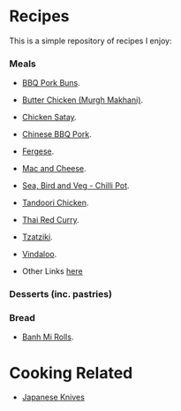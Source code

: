 # Recipes
This is a simple repository of recipes I enjoy:

### Meals

- [BBQ Pork Buns](recipes/bbq_pork_buns/).
- [Butter Chicken (Murgh Makhani)](recipes/butter_chicken/).
- [Chicken Satay](recipes/chicken_satay/).
- [Chinese BBQ Pork](recipes/chinese_bbq_pork/).
- [Fergese](recipes/fergese/).
- [Mac and Cheese](recipes/mac_and_cheese/).
- [Sea, Bird and Veg - Chilli Pot](recipes/sea_bird_veg_chilli_pot/).
- [Tandoori Chicken](recipes/tandoori_chicken/).
- [Thai Red Curry](recipes/thai_red_curry/).
- [Tzatziki](recipes/tzatziki/).
- [Vindaloo](recipes/vindaloo/).


- Other Links [here](./links.md)

### Desserts (inc. pastries)


### Bread

- [Banh Mi Rolls](bread/banh_mi_rolls/).


# Cooking Related

- [Japanese Knives](https://www.mtckitchen.com/knife-styles/)
